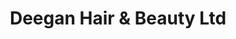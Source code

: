 ---
title: "Deegan Hair & Beauty Ltd"
url: /drogheda/deegan-hair-und-beauty-ltd/
shop: Allgemein
---